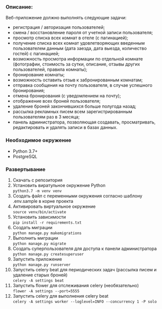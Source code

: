 ### Описание:
Веб-приложение должно выполнять следующие задачи:
- регистрация / авторизация пользователей;
- смена / восстановление пароля от учетной записи пользователя;
- просмотр списка всех комнат в отеле (с пагинацией);
- получение списка всех комнат удовлетворяющих введенным пользователем данным (дата заезда, дата выезда, количество гостей) с пагинацией;
- возможность просмотра информации по отдельной комнате (фотографии, стоимость за сутки, описание, отзывы других пользователей, правила комнаты);
- бронирование комнаты;
- возможность оставить отзыв к забронированным комнатам;
- отправка сообщения на почту пользователя, в случае  успешного бронирования;
- отмена бронирования (с уведомлением на почту);
- отображение  всех броней пользователя;
- удаление броней закончившихся больше полугода назад;
- рассылка рекламных писем всем зарегистрированным пользователям раз в 3 месяца;
- панель администратора, позволяющая создавать, просматривать, редактировать и удалять записи в базах данных.

### Необходимое окружение
* Python 3.7+
* PostgreSQL

### Развертывание
1. Скачать с репозитория
2. Установить виратульное окружение Python  
   `python3.7 -m venv venv`
3. Создать файл с переменными окружения согласно шаблону .env.sample в корне проекта
4. Активировать виртуальное окружение  
   `source venv/bin/activate`
5. Установить зависимости  
   `pip install -r requirements.txt`
6. Создать миграции  
   `python manage.py makemigrations`
7. Выполнить миграции  
   `python manage.py migrate`
8. Создать суперпользователя для доступа к панели администратора  
   `python manage.py createsuperuser`
9. Запустить приложение  
   `python manage.py runserver`
10. Запустить celery beat для периодических задач (рассылка писем и удаление старых броней)  
   `celery -A settings beat`
11. Запустить flower для отслеживания celery (необязательно)  
   `flower -A settings --port=5555`
12. Запустить celery для выполнения celery beat  
   `celery -A settings worker --loglevel=INFO --concurrency 1 -P solo`
